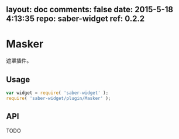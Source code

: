 layout: doc
comments: false
date: 2015-5-18 4:13:35
repo: saber-widget
ref: 0.2.2
---

# Masker

遮罩插件。


## Usage

``` javascript
var widget = require( 'saber-widget' );
require( 'saber-widget/plugin/Masker' );
```

## API

TODO

